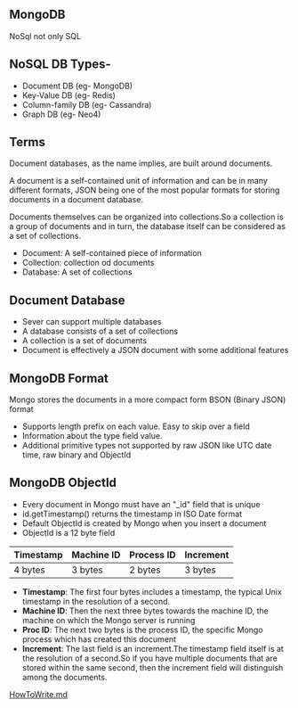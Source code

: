 ## MongoDB

NoSql not only SQL

## NoSQL DB Types-

- Document DB (eg- MongoDB)
- Key-Value DB (eg- Redis)
- Column-family DB (eg- Cassandra)
- Graph DB (eg- Neo4)

## Terms

Document databases, as the name implies, are built around documents.

A document is a self-contained unit of information and can be in many different formats, JSON being one of the most popular formats for storing documents in a document database.

Documents themselves can be organized into collections.So a collection is a group of documents and in turn, the database itself can be considered as a set of collections.

- Document: A self-contained piece of information
- Collection: collection od documents
- Database: A set of collections

## Document Database

- Sever can support multiple databases
- A database consists of a set of collections
- A collection is a set of documents
- Document is effectively a JSON document with some additional features

## MongoDB Format

Mongo stores the documents in a more compact form BSON (Binary JSON) format

- Supports length prefix on each value. Easy to skip over a field
- Information about the type field value.
- Additional primitive types not supported by raw JSON like UTC date time, raw binary and ObjectId

## MongoDB ObjectId

- Every document in Mongo must have an "\_id" field that is unique
- id.getTimestamp() returns the timestamp in ISO Date format
- Default ObjectId is created by Mongo when you insert a document
- ObjectId is a 12 byte field

| Timestamp | Machine ID | Process ID | Increment |
| --------- | ---------- | ---------- | --------- |
| 4 bytes   | 3 bytes    | 2 bytes    | 3 bytes   |

- **Timestamp**: The first four bytes includes a timestamp, the typical Unix timestamp in the resolution of a second.
- **Machine ID**: Then the next three bytes towards the machine ID, the machine on which the Mongo server is running
- **Proc ID**: The next two bytes is the process ID, the specific Mongo process which has created this document
- **Increment**: The last field is an increment.The timestamp field itself is at the resolution of a second.So if you have multiple documents that are stored within the same second, then the increment field will distinguish among the documents.

[HowToWrite.md](https://medium.com/@saumya.ranjan/how-to-write-a-readme-md-file-markdown-file-20cb7cbcd6f 'How to write in .md file')
